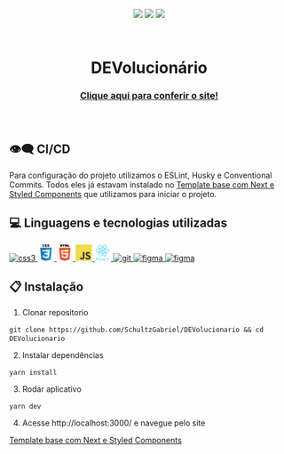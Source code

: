 <p align='center'>
<img src="https://img.shields.io/badge/DEVolucionario-site-blue"/>
<img src="https://img.shields.io/github/license/SchultzGabriel/DEVolucionario"/>
<img src="https://img.shields.io/website?url=https%3A%2F%2Fdevolucionario.vercel.app%2F"/>
</p>
<br>

<h1 align='center'> DEVolucionário </h1>
<h3 align="center"><a href="https://devolucionario.vercel.app/" target="_blank" rel="noopener noreferrer">Clique aqui para conferir o site!</a><h3><br>

<!-- <p align="center">
<img src="https://i.postimg.cc/nLyBxRCX/aluralunos.png" alt="Site Aluralunos" width="800" height=""/>
</p>
  
Se você está aqui agora, é porque está dando seus primeiros mergulhos em tecnologia. Ficamos muito felizes com isso! Nós, alunos da Alura (que também começaram suas carreiras nas imersões passadas) nos unimos para criar essa biblioteca de materiais que vai te auxiliar nesse início dessa incrível jornada.
<br>
## 🧠 Funcionalidades

  - Na página Inicial voce pode ser redirecionado para os materiais
  - Na página Sobre Nós, voce pode conhecer um pouco mais sobre o projeto e sobre as pessoas que participaram dele. -->

## 👁‍🗨 CI/CD

Para configuração do projeto utilizamos o ESLint, Husky e Conventional Commits. Todos eles já estavam instalado no <a href="https://github.com/carolandrade1/template_next_styled" target="_blank" rel="noopener noreferrer">Template base com Next e Styled Components</a> que utilizamos para iniciar o projeto.
<br>
## 💻 Linguagens e tecnologias utilizadas
<p align="left"> <a href="#" target="_blank"> <img src="https://miro.medium.com/max/318/1*p1TndLk3UsGPBsM7qHPZIw.png" alt="css3" width="30" height="30"/> </a> <a href="https://www.w3schools.com/css/" target="_blank"> <img src="https://raw.githubusercontent.com/devicons/devicon/master/icons/css3/css3-original-wordmark.svg" alt="css3" width="30" height="30"/> </a> <a href="https://www.w3.org/html/" target="_blank"> <img src="https://raw.githubusercontent.com/devicons/devicon/master/icons/html5/html5-original-wordmark.svg" alt="html5" width="30" height="30"/> </a> <a href="https://developer.mozilla.org/en-US/docs/Web/JavaScript" target="_blank"> <img src="https://raw.githubusercontent.com/devicons/devicon/master/icons/javascript/javascript-original.svg" alt="javascript" width="30" height="30"/> </a> <a href="https://reactjs.org/" target="_blank"> <img src="https://raw.githubusercontent.com/devicons/devicon/master/icons/react/react-original-wordmark.svg" alt="react" width="30" height="30"/> </a> <a href="https://git-scm.com/" target="_blank"> <img src="https://www.vectorlogo.zone/logos/git-scm/git-scm-icon.svg" alt="git" width="30" height="30"/> </a> <a href="https://nextjs.org/" target="_blank"> <img src="https://raw.githubusercontent.com/samfromaway/samfromaway/master/.github/images/nextjs.png" alt="figma" width="30" height="30"/> </a> <a href="https://www.figma.com/" target="_blank"> <img src="https://www.vectorlogo.zone/logos/figma/figma-icon.svg" alt="figma" width="30" height="30"/> </a> </p>
  
## 📋 Instalação

1. Clonar repositorio
```
git clone https://github.com/SchultzGabriel/DEVolucionario && cd DEVolucionario
```

2. Instalar dependências
```
yarn install
```

3. Rodar aplicativo
```
yarn dev
```

4. Acesse http://localhost:3000/ e navegue pelo site

<a href="https://github.com/carolandrade1/template_next_styled" target="_blank" rel="noopener noreferrer">Template base com Next e Styled Components</a>
<br>
<br>
